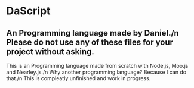 # DaScript
An Programming language made by Daniel./n
Please do not use any of these files for your project without asking.
------------------------------------------------------------------------------
This is an Programming language made from scratch with Node.js, Moo.js and Nearley.js./n
Why another programming language? Because I can do that./n
This is compleatly unfinished and work in progress.
